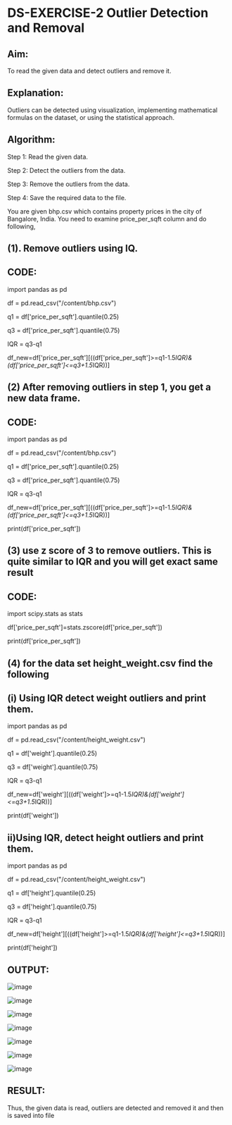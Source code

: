 # DS-EXERCISE-2  Outlier Detection and Removal

## Aim: 

To read the given data and detect outliers and remove it.
      
## Explanation: 

Outliers can be detected using visualization, implementing mathematical formulas on the dataset, or using the statistical approach.
     
## Algorithm: 

Step 1: Read the given data.
      
Step 2: Detect the outliers from the data. 
      
Step 3: Remove the outliers from the data.
      
Step 4: Save the required data to the file.
      
You are given bhp.csv which contains property prices in the city of Bangalore, India. You need to examine price_per_sqft column and do following,  

## (1). Remove outliers using IQ. 

## CODE:

import pandas as pd

df = pd.read_csv("/content/bhp.csv")

q1 = df['price_per_sqft'].quantile(0.25)

q3 = df['price_per_sqft'].quantile(0.75)

IQR = q3-q1

df_new=df['price_per_sqft'][((df['price_per_sqft']>=q1-1.5*IQR)&(df['price_per_sqft']<=q3+1.5*IQR))]

## (2)	After removing outliers in step 1, you get a new data frame.  

## CODE:

import pandas as pd

df = pd.read_csv("/content/bhp.csv")

q1 = df['price_per_sqft'].quantile(0.25)

q3 = df['price_per_sqft'].quantile(0.75)

IQR = q3-q1

df_new=df['price_per_sqft'][((df['price_per_sqft']>=q1-1.5*IQR)&(df['price_per_sqft']<=q3+1.5*IQR))]

print(df['price_per_sqft'])

## (3)	use z score of 3 to remove outliers. This is quite similar to IQR and you will get exact same result 

## CODE:

import scipy.stats as stats

df['price_per_sqft']=stats.zscore(df['price_per_sqft'])

print(df['price_per_sqft'])

## (4)	for the data set height_weight.csv find the following  

## (i) Using IQR detect weight outliers and print them. 

import pandas as pd

df = pd.read_csv("/content/height_weight.csv")

q1 = df['weight'].quantile(0.25)

q3 = df['weight'].quantile(0.75)

IQR = q3-q1

df_new=df['weight'][((df['weight']>=q1-1.5*IQR)&(df['weight']<=q3+1.5*IQR))]

print(df['weight'])

## ii)Using IQR, detect height outliers and print them. 

import pandas as pd

df = pd.read_csv("/content/height_weight.csv")

q1 = df['height'].quantile(0.25)

q3 = df['height'].quantile(0.75)

IQR = q3-q1

df_new=df['height'][((df['height']>=q1-1.5*IQR)&(df['height']<=q3+1.5*IQR))]

print(df['height'])

## OUTPUT:

![image](https://github.com/Haripriya-Karunakaran/DS-EXERCISE-2/assets/126390051/8d3fa3c8-181f-449e-ac5e-ec8391db9e37)

![image](https://github.com/Haripriya-Karunakaran/DS-EXERCISE-2/assets/126390051/dde943b8-9006-40fa-bb5e-66693277f5f7)

![image](https://github.com/Haripriya-Karunakaran/DS-EXERCISE-2/assets/126390051/5417ea17-9737-4016-a2d9-1353ce8c1c56)

![image](https://github.com/Haripriya-Karunakaran/DS-EXERCISE-2/assets/126390051/59729d30-07e6-417d-9e4b-53c008ad2dde)

![image](https://github.com/Haripriya-Karunakaran/DS-EXERCISE-2/assets/126390051/e0682359-e223-4ac5-9a2c-325f9621f144)

![image](https://github.com/Haripriya-Karunakaran/DS-EXERCISE-2/assets/126390051/0a949e2b-62c4-4b98-b8ec-41cb2c454ae2)

![image](https://github.com/Haripriya-Karunakaran/DS-EXERCISE-2/assets/126390051/3b74a38e-a380-43c8-9dbb-0c4bd83c5577)

## RESULT:

Thus, the given data is read, outliers are detected and removed it and then is saved into file

 
